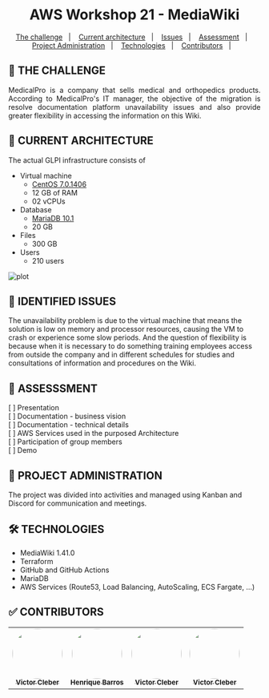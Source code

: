 <h1 align="center"> AWS Workshop 21 - MediaWiki</h1>

<p align="center">
  <a href="#Challenge">The challenge</a>&nbsp;&nbsp;&nbsp;|&nbsp;&nbsp;&nbsp;
  <a href="#Current Architecture">Current architecture</a>&nbsp;&nbsp;&nbsp;|&nbsp;&nbsp;&nbsp;  
  <a href="#Issues">Issues</a>&nbsp;&nbsp;&nbsp;|&nbsp;&nbsp;&nbsp;
  <a href="#ItemsTo BeEvaluated">Assessment</a>&nbsp;&nbsp;&nbsp;|&nbsp;&nbsp;&nbsp;
  <a href="#ProjectAdministration">Project Administration</a>&nbsp;&nbsp;&nbsp;|&nbsp;&nbsp;&nbsp;
  <a href="#Technologies">Technologies</a>&nbsp;&nbsp;&nbsp;|&nbsp;&nbsp;&nbsp;
  <a href="#Contributors">Contributors</a>&nbsp;&nbsp;&nbsp;|&nbsp;&nbsp;&nbsp;
</p>


## 🚀 THE CHALLENGE

<p align="justify">MedicalPro is a company that sells medical and orthopedics products. According to MedicalPro's IT manager, the objective of the migration is resolve documentation platform unavailability issues and also provide greater flexibility in accessing the information on this Wiki.
</p>

## 🎲 CURRENT ARCHITECTURE
<p align="justify">The actual GLPI infrastructure consists of</p>

- Virtual machine 
    - [CentOS 7.0.1406](https://www.redhat.com/en/topics/linux/centos-linux-eol#:~:text=Why%20is%20CentOS%20Linux%20going,Red%20Hat%20Enterprise%20Linux%20releases)
    - 12 GB of RAM 
    - 02 vCPUs
- Database
    - [MariaDB 10.1](https://mariadb.org/)
    - 20 GB
- Files
    - 300 GB
- Users    
    - 210 users 

![plot](./diagrams/infrastructure.jpg)


## 🎲 IDENTIFIED ISSUES

The unavailability problem is due to the virtual machine that means the solution is low on memory and processor resources, causing the VM to crash or experience some slow periods. And the question of flexibility is because when it is necessary to do something training employees access from outside the company and in different schedules for studies and consultations of information and procedures on the Wiki.


## 📝 ASSESSSMENT
[ ] Presentation</br>
[ ] Documentation - business vision</br>
[ ] Documentation - technical details</br>
[ ] AWS Services used in the purposed Architecture</br>
[ ] Participation of group members</br>
[ ] Demo</br>

## 🔗 PROJECT ADMINISTRATION
The project was divided into activities and managed using Kanban and Discord for communication and meetings.

## 🛠 TECHNOLOGIES

- MediaWiki 1.41.0
- Terraform
- GitHub and GitHub Actions
- MariaDB
- AWS Services (Route53, Load Balancing, AutoScaling, ECS Fargate, ...)

## ✅ CONTRIBUTORS

<table style="width:100%">
  <tr>
    <td align="center"><a href="https://www.linkedin.com/in/victor-cleber/?locale=en_US"><img style="border-radius: 50%;" src="https://avatars.githubusercontent.com/u/13708226?v=4" width="100px;" alt=""/><br /><sub><b>Victor Cleber</b></sub></a><br /></td>
    <td align="center"><a href="https://github.com/Henrique-1969"><img style="border-radius: 50%;" src="https://avatars.githubusercontent.com/u/186761926?v=4" width="100px;" alt=""/><br /><sub><b>Henrique Barros</b></sub></a><br /></td>
    <td align="center"><a href="https://www.linkedin.com/in/victor-cleber/?locale=en_US"><img style="border-radius: 50%;" src="https://avatars.githubusercontent.com/u/13708226?v=4" width="100px;" alt=""/><br /><sub><b>Victor Cleber</b></sub></a><br /></td>
    <td align="center"><a href="https://www.linkedin.com/in/victor-cleber/?locale=en_US"><img style="border-radius: 50%;" src="https://avatars.githubusercontent.com/u/13708226?v=4" width="100px;" alt=""/><br /><sub><b>Victor Cleber</b></sub></a><br /></td>
  </tr>  
</table>